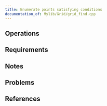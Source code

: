 ```yaml
---
title: Enumerate points satisfying conditions
documentation_of: Mylib/Grid/grid_find.cpp
---
```


## Operations

## Requirements

## Notes

## Problems

## References
